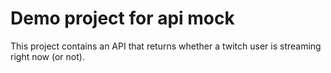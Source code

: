 # Demo project for api mock

This project contains an API that returns whether a twitch user is streaming right now (or not).